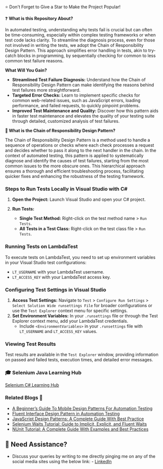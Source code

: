 
:star: Don't Forget to Give a Star to Make the Project Popular!

:question: **What is this Repository About?**

In automated testing, understanding why tests fail is crucial but can often be time-consuming, especially within complex testing frameworks or when test code lacks clarity. To streamline the diagnosis process, even for those not involved in writing the tests, we adopt the Chain of Responsibility Design Pattern. This approach simplifies error handling in tests, akin to try-catch blocks in programming, by sequentially checking for common to less common test failure reasons.

**What Will You Gain?**

- **Streamlined Test Failure Diagnosis:** Understand how the Chain of Responsibility Design Pattern can make identifying the reasons behind test failures more straightforward.
- **Targeted Error Checks:** Learn to implement specific checks for common web-related issues, such as JavaScript errors, loading performance, and failed requests, to quickly pinpoint problems.
- **Improved Test Maintenance and Quality:** Discover how this pattern aids in faster test maintenance and elevates the quality of your testing suite through detailed, customized analysis of test failures.

**:key: What is the Chain of Responsibility Design Pattern?**

The Chain of Responsibility Design Pattern is a method used to handle a sequence of operations or checks where each check processes a request and decides whether to pass it along to the next handler in the chain. In the context of automated testing, this pattern is applied to systematically diagnose and identify the causes of test failures, starting from the most common issues to the more obscure ones. This hierarchical approach ensures a thorough and efficient troubleshooting process, facilitating quicker fixes and enhancing the robustness of the testing framework.



### Steps to Run Tests Locally in Visual Studio with C#

1. **Open the Project:** Launch Visual Studio and open your C# project.

2. **Run Tests:**
   - **Single Test Method:** Right-click on the test method name > `Run Tests`.
   - **All Tests in a Test Class:** Right-click on the test class file > `Run Tests`.

### Running Tests on LambdaTest

To execute tests on LambdaTest, you need to set up environment variables in your Visual Studio test configurations:

- `LT_USERNAME` with your LambdaTest username.
- `LT_ACCESS_KEY` with your LambdaTest access key.

### Configuring Test Settings in Visual Studio

1. **Access Test Settings:** Navigate to `Test` > `Configure Run Settings` > `Select Solution Wide runsettings File` for broader configurations or use the `Test Explorer` context menu for specific settings.
2. **Set Environment Variables:** In your `.runsettings` file or through the Test Explorer context menu, add your LambdaTest credentials.
   - Include `<EnvironmentVariables>` in your `.runsettings` file with `LT_USERNAME` and `LT_ACCESS_KEY` values.

### Viewing Test Results

Test results are available in the `Test Explorer` window, providing information on passed and failed tests, execution times, and detailed error messages.


### 🎓 Selenium Java Learning Hub
[Selenium C# Learning Hub](https://www.lambdatest.com/learning-hub/selenium-c-sharp-tutorial)


### Related Blogs 📝

- [A Beginner’s Guide To Mobile Design Patterns For Automation Testing](https://bit.ly/47iYQ9b)
- [Fluent Interface Design Pattern in Automation Testing](https://bit.ly/3IkzGw8)
- [JavaScript Design Patterns: A Complete Guide With Best Practice](https://bit.ly/3SemD3X)
- [Selenium Waits Tutorial: Guide to Implicit, Explicit, and Fluent Waits](https://bit.ly/3ulpTT3)
- [NUnit Tutorial: A Complete Guide With Examples and Best Practices](https://bit.ly/3Sfh0CI)


## 🧬 Need Assistance?

- Discuss your queries by writing to me directly pinging me on any of the social media sites using the below link: - [LinkedIn](https://www.linkedin.com/in/angelovstanton/)

